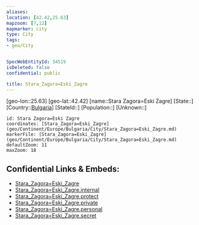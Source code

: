```yaml
---
aliases: 
location: [42.42,25.63]
mapzoom: [7,12] 
mapmarker: city 
type: City
tags:
- geo/City


SpocWebEntityId: 34519
isDeleted: false
confidential: public

title: Stara_Zagora=Eski_Zagre
---
```

[geo-lon::25.63]
[geo-lat::42.42]
[name::Stara Zagora=Eski Zagre]
[State::]
[Country::[Bulgaria](geo/Continent/Europe/Bulgaria.md)]
[StateId::]
[Population::]
[Unknown::]


```leaflet
id: Stara Zagora=Eski Zagre
coordinates: [Stara_Zagora=Eski_Zagre](geo/Continent/Europe/Bulgaria/City/Stara_Zagora=Eski_Zagre.md)
markerFile: [Stara_Zagora=Eski_Zagre](geo/Continent/Europe/Bulgaria/City/Stara_Zagora=Eski_Zagre.md)
defaultZoom: 11 
maxZoom: 18
```


## Confidential Links & Embeds: 
- [Stara_Zagora=Eski_Zagre](../../../../../../_public/geo/Continent/Europe/Bulgaria/City/Stara_Zagora=Eski_Zagre.md) 
- [Stara_Zagora=Eski_Zagre.internal](../../../../../../_internal/geo/Continent/Europe/Bulgaria/City/Stara_Zagora=Eski_Zagre.internal.md) 
- [Stara_Zagora=Eski_Zagre.protect](../../../../../../_protect/geo/Continent/Europe/Bulgaria/City/Stara_Zagora=Eski_Zagre.protect.md) 
- [Stara_Zagora=Eski_Zagre.private](../../../../../../_private/geo/Continent/Europe/Bulgaria/City/Stara_Zagora=Eski_Zagre.private.md) 
- [Stara_Zagora=Eski_Zagre.personal](../../../../../../_personal/geo/Continent/Europe/Bulgaria/City/Stara_Zagora=Eski_Zagre.personal.md) 
- [Stara_Zagora=Eski_Zagre.secret](../../../../../../_secret/geo/Continent/Europe/Bulgaria/City/Stara_Zagora=Eski_Zagre.secret.md) 
